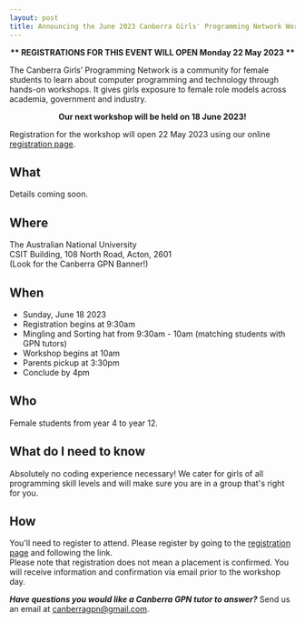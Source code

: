 ```yaml
---
layout: post
title: Announcing the June 2023 Canberra Girls' Programming Network Workshop
---
```



<p><strong><center>** REGISTRATIONS FOR THIS EVENT WILL OPEN Monday 22 May 2023 **</center></strong></p>

<!--
<p><strong>
** Update **
Registrations have now closed, we will be processing applications and notifying applicants of their placement or waitlist.
You will receive email notification over the next few days, thank you for your patience! </strong></p>
-->

The Canberra Girls’ Programming Network is a community for female students to learn about computer programming and technology through hands-on workshops. It gives girls exposure to female role models across academia, government and industry.


<p><strong><center>Our next workshop will be held on 18 June 2023!</center></strong></p>

Registration for the workshop will open 22 May 2023 using our online [registration page](/register). 


## What

Details coming soon.

## Where

The Australian National University\
CSIT Building, 108 North Road, Acton, 2601\
(Look for the Canberra GPN Banner!)

## When

* Sunday, June 18 2023
* Registration begins at 9:30am
* Mingling and Sorting hat from 9:30am - 10am (matching students with GPN tutors)
* Workshop begins at 10am
* Parents pickup at 3:30pm
* Conclude by 4pm

## Who

Female students from year 4 to year 12.

## What do I need to know

Absolutely no coding experience necessary! We cater for girls of all programming skill levels and will make sure you are in a group that's right for you. 

## How

You'll need to register to attend. Please register by going to the [registration page](/register) and following the link.\
Please note that registration does not mean a placement is confirmed. You will receive information and confirmation via email prior to the workshop day.

_**Have questions you would like a Canberra GPN tutor to answer?**_ Send us an email at [canberragpn@gmail.com](mailto:canberragpn@gmail.com).

